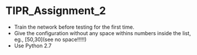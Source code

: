 # TIPR_Assignment_2
* Train the network before testing for the first time. 
* Give the configuration without any space withins numbers inside the list, eg., [50,30](see no space!!!!!)
* Use Python 2.7
